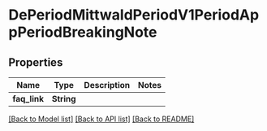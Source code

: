 # DePeriodMittwaldPeriodV1PeriodAppPeriodBreakingNote

## Properties

Name | Type | Description | Notes
------------ | ------------- | ------------- | -------------
**faq_link** | **String** |  | 

[[Back to Model list]](../README.md#documentation-for-models) [[Back to API list]](../README.md#documentation-for-api-endpoints) [[Back to README]](../README.md)



